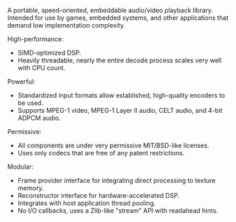 A portable, speed-oriented, embeddable audio/video playback library.  Intended for use by games, embedded systems, and other applications that demand low implementation complexity.



High-performance:
  * SIMD-optimized DSP.
  * Heavily threadable, nearly the entire decode process scales very well with CPU count.

Powerful:
  * Standardized input formats allow established, high-quality encoders to be used.
  * Supports MPEG-1 video, MPEG-1 Layer II audio, CELT audio, and 4-bit ADPCM audio.

Permissive:
  * All components are under very permissive MIT/BSD-like licenses.
  * Uses only codecs that are free of any patent restrictions.

Modular:
  * Frame provider interface for integrating direct processing to texture memory.
  * Reconstructor interface for hardware-accelerated DSP.
  * Integrates with host application thread pooling.
  * No I/O callbacks, uses a Zlib-like "stream" API with readahead hints.